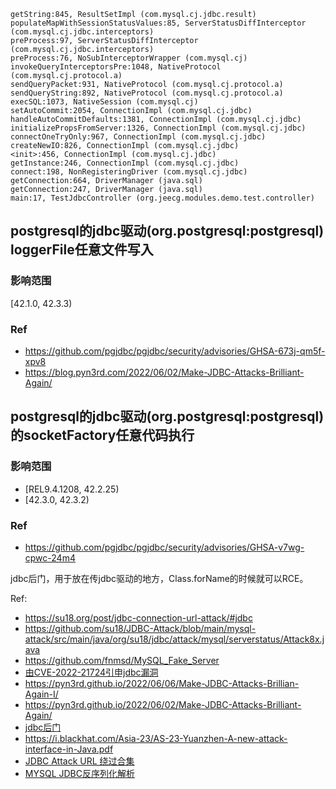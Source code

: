 
```
getString:845, ResultSetImpl (com.mysql.cj.jdbc.result)
populateMapWithSessionStatusValues:85, ServerStatusDiffInterceptor (com.mysql.cj.jdbc.interceptors)
preProcess:97, ServerStatusDiffInterceptor (com.mysql.cj.jdbc.interceptors)
preProcess:76, NoSubInterceptorWrapper (com.mysql.cj)
invokeQueryInterceptorsPre:1048, NativeProtocol (com.mysql.cj.protocol.a)
sendQueryPacket:931, NativeProtocol (com.mysql.cj.protocol.a)
sendQueryString:892, NativeProtocol (com.mysql.cj.protocol.a)
execSQL:1073, NativeSession (com.mysql.cj)
setAutoCommit:2054, ConnectionImpl (com.mysql.cj.jdbc)
handleAutoCommitDefaults:1381, ConnectionImpl (com.mysql.cj.jdbc)
initializePropsFromServer:1326, ConnectionImpl (com.mysql.cj.jdbc)
connectOneTryOnly:967, ConnectionImpl (com.mysql.cj.jdbc)
createNewIO:826, ConnectionImpl (com.mysql.cj.jdbc)
<init>:456, ConnectionImpl (com.mysql.cj.jdbc)
getInstance:246, ConnectionImpl (com.mysql.cj.jdbc)
connect:198, NonRegisteringDriver (com.mysql.cj.jdbc)
getConnection:664, DriverManager (java.sql)
getConnection:247, DriverManager (java.sql)
main:17, TestJdbcController (org.jeecg.modules.demo.test.controller)
```

## postgresql的jdbc驱动(org.postgresql:postgresql) loggerFile任意文件写入

### 影响范围
[42.1.0, 42.3.3)

### Ref
- https://github.com/pgjdbc/pgjdbc/security/advisories/GHSA-673j-qm5f-xpv8
- https://blog.pyn3rd.com/2022/06/02/Make-JDBC-Attacks-Brilliant-Again/


## postgresql的jdbc驱动(org.postgresql:postgresql) 的socketFactory任意代码执行

### 影响范围
- [REL9.4.1208, 42.2.25)
- [42.3.0, 42.3.2)

### Ref
- https://github.com/pgjdbc/pgjdbc/security/advisories/GHSA-v7wg-cpwc-24m4




jdbc后门，用于放在传jdbc驱动的地方，Class.forName的时候就可以RCE。

Ref:
- https://su18.org/post/jdbc-connection-url-attack/#jdbc
- https://github.com/su18/JDBC-Attack/blob/main/mysql-attack/src/main/java/org/su18/jdbc/attack/mysql/serverstatus/Attack8x.java
- https://github.com/fnmsd/MySQL_Fake_Server
- [由CVE-2022-21724引申jdbc漏洞](https://mp.weixin.qq.com/s/pYWbpyW8DHXGvqsJurbc6A)
- https://pyn3rd.github.io/2022/06/06/Make-JDBC-Attacks-Brillian-Again-I/
- https://pyn3rd.github.io/2022/06/02/Make-JDBC-Attacks-Brilliant-Again/
- [jdbc后门](https://github.com/airman604/jdbc-backdoor)
- https://i.blackhat.com/Asia-23/AS-23-Yuanzhen-A-new-attack-interface-in-Java.pdf
- [JDBC Attack URL 绕过合集](https://mp.weixin.qq.com/s/lmoWKK41ZQzZOh-P26VUng)
- [MYSQL JDBC反序列化解析](https://tttang.com/archive/1877/)
